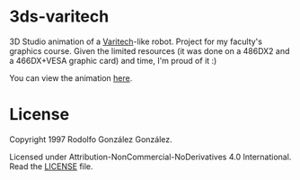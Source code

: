 # 3ds-varitech

3D Studio animation of a [Varitech](https://es.wikipedia.org/wiki/VF-1_Valkyrie)-like robot. Project for my faculty's graphics course. Given the limited resources (it was done on a 486DX2 and a 466DX+VESA graphic card) and time, I'm proud of it :)

You can view the animation [here](animation.html).

# License

Copyright 1997 Rodolfo González González.

Licensed under Attribution-NonCommercial-NoDerivatives 4.0 International. Read the [LICENSE](LICENSE) file.
